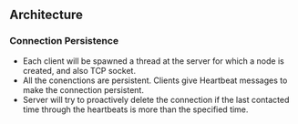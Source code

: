 ## Architecture 
### Connection Persistence
* Each client will be spawned a thread at the server for which a node is created, and also TCP socket.
* All the conenctions are persistent. Clients give Heartbeat messages to make the connection persistent.
* Server will try to proactively delete the connection if the last contacted time through the heartbeats is more than the specified time.

